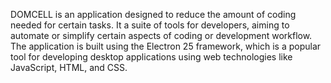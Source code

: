 DOMCELL is an application designed to reduce the amount of coding needed for certain tasks. 
It a suite of tools for developers, aiming to automate or simplify certain aspects of coding or development workflow. 
The application is built using the Electron 25 framework, which is a popular tool for developing desktop applications 
using web technologies like JavaScript, HTML, and CSS. 
